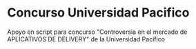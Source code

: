 # Concurso Universidad Pacifico
Apoyo en script para concurso "Controversia en el mercado de APLICATIVOS DE DELIVERY" de la Universidad Pacífico

